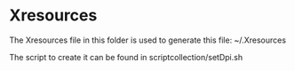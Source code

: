 # Xresources
The Xresources file in this folder is used to generate this file: ~/.Xresources

The script to create it can be found in scriptcollection/setDpi.sh
